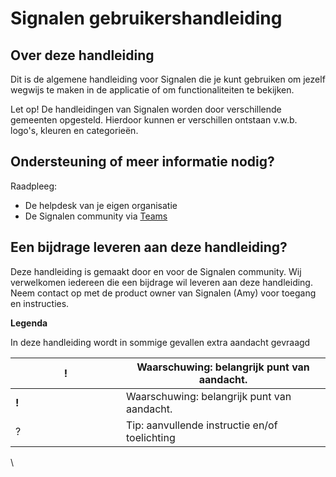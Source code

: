 # Signalen gebruikershandleiding

## **Over deze handleiding**

Dit is de algemene handleiding voor Signalen die je kunt gebruiken om jezelf wegwijs te maken in de applicatie of om functionaliteiten te bekijken.

Let op! De handleidingen van Signalen worden door verschillende gemeenten opgesteld. Hierdoor kunnen er verschillen ontstaan v.w.b. logo's, kleuren en categorieën.

## **Ondersteuning of meer informatie nodig?**

Raadpleeg:

* De helpdesk van je eigen organisatie
* De Signalen community via [Teams](https://teams.microsoft.com/l/channel/19%3a9cd27746aade44f295e71dffab8b21fa%40thread.skype/Algemeen?groupId=ff7bed6c-315b-4c6f-bc81-2ee2e8d4d868\&tenantId=6ef029ab-3fd7-4d98-9b0e-d1f5fedea6d1)

## **Een bijdrage leveren aan deze handleiding?**

Deze handleiding is gemaakt door en voor de Signalen community. Wij verwelkomen iedereen die een bijdrage wil leveren aan deze handleiding. Neem contact op met de product owner van Signalen (Amy) voor toegang en instructies.&#x20;

**Legenda**

In deze handleiding wordt in sommige gevallen extra aandacht gevraagd

<table data-header-hidden><thead><tr><th width="161"> !</th><th>Waarschuwing: belangrijk punt van aandacht.</th></tr></thead><tbody><tr><td> <strong>!</strong></td><td>Waarschuwing: belangrijk punt van aandacht.</td></tr><tr><td> ?</td><td>Tip: aanvullende instructie en/of toelichting</td></tr></tbody></table>

\
